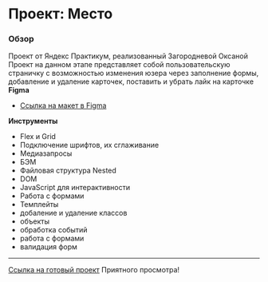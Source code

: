 # Проект: Место

### Обзор
Проект от Яндекс Практикум, реализованный Загородневой Оксаной
Проект на данном этапе представляет собой пользовательскую страничку с возможностью изменения юзера через заполнение формы, добавление и удаление карточек, поставить и убрать лайк на карточке
**Figma**

* [Ссылка на макет в Figma](https://www.figma.com/file/bjyvbKKJN2naO0ucURl2Z0/JavaScript.-Sprint-5?node-id=0-1&t=KRYtDgNTNelCBujw-0)

**Инструменты**
- Flex и Grid
- Подключение шрифтов, их сглаживание
- Медиазапросы
- БЭМ
- Файловая структура Nested
- DOM
- JavaScript для интерактивности
- Работа с формами
- Темплейты
- добаление и удаление классов
- объекты
- обработка событий
- работа с формами
- валидация форм

______________________________________________________________________________________________________________
 [Ссылка на готовый проект]( https://oksanaz2608.github.io/mesto/index.html)
 Приятного просмотра!
